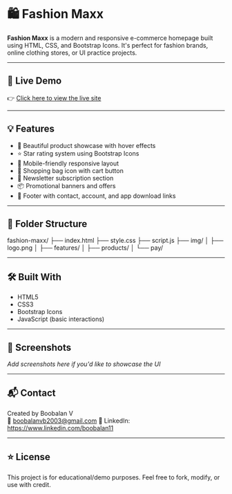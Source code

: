 # 🛍️ Fashion Maxx

**Fashion Maxx** is a modern and responsive e-commerce homepage built using HTML, CSS, and Bootstrap Icons. It's perfect for fashion brands, online clothing stores, or UI practice projects.

---

## 🚀 Live Demo

👉 [Click here to view the live site](https://boobalan747.github.io/Fashion-Maxx/)

---

## 💡 Features

- 💎 Beautiful product showcase with hover effects
- ⭐ Star rating system using Bootstrap Icons
- 📱 Mobile-friendly responsive layout
- 🛒 Shopping bag icon with cart button
- 📧 Newsletter subscription section
- 📦 Promotional banners and offers
- 🦶 Footer with contact, account, and app download links

---

## 📁 Folder Structure

fashion-maxx/
├── index.html
├── style.css
├── script.js
├── img/
│ ├── logo.png
│ ├── features/
│ ├── products/
│ └── pay/


---

## 🛠️ Built With

- HTML5
- CSS3
- Bootstrap Icons
- JavaScript (basic interactions)

---

## 📸 Screenshots

_Add screenshots here if you'd like to showcase the UI_

---

## 📬 Contact

Created by Boobalan V  
📧 boobalanvb2003@gmail.com 
💼 LinkedIn: https://www.linkedin.com/boobalan11

---

## ⭐ License

This project is for educational/demo purposes. Feel free to fork, modify, or use with credit.

